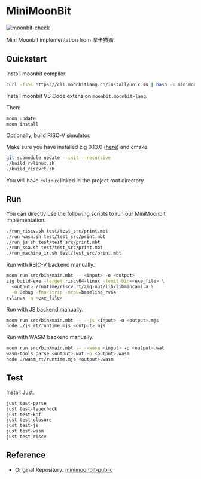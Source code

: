 # MiniMoonBit

[![moonbit-check](https://github.com/yjl9903/minimoonbit-moca/actions/workflows/moonbit.yml/badge.svg)](https://github.com/yjl9903/minimoonbit-moca/actions/workflows/moonbit.yml)

Mini Moonbit implementation from 摩卡猫猫.

## Quickstart

Install moonbit compiler.

```bash
curl -fsSL https://cli.moonbitlang.cn/install/unix.sh | bash -s minimoonbit
```

Install moonbit VS Code extension `moonbit.moonbit-lang`.

Then:

```bash
moon update
moon install
```

Optionally, build RISC-V simulator.

Make sure you have installed zig 0.13.0 ([here](https://github.com/ziglang/zig/wiki/Install-Zig-from-a-Package-Manager)) and cmake.

```bash
git submodule update --init --recursive
./build_rvlinux.sh
./build_riscvrt.sh
```

You will have `rvlinux` linked in the project root directory.

## Run

You can directly use the following scripts to run our MiniMoonbit implementation.

```bash
./run_riscv.sh test/test_src/print.mbt
./run_wasm.sh test/test_src/print.mbt
./run_js.sh test/test_src/print.mbt
./run_ssa.sh test/test_src/print.mbt
./run_machine_ir.sh test/test_src/print.mbt
```

Run with RSIC-V backend manually.

```bash
moon run src/bin/main.mbt -- <input> -o <output>
zig build-exe -target riscv64-linux -femit-bin=<exe_file> \
  <output> /runtime/riscv_rt/zig-out/lib/libmincaml.a \
  -O Debug -fno-strip -mcpu=baseline_rv64
rvlinux -n <exe_file>
```

Run with JS backend manually.

```bash
moon run src/bin/main.mbt -- --js <input> -o <output>.mjs
node ./js_rt/runtime.mjs <output>.mjs
```

Run with WASM backend manually.

```bash
moon run src/bin/main.mbt -- --wasm <input> -o <output>.wat
wasm-tools parse <output>.wat -o <output>.wasm
node ./wasm_rt/runtime.mjs <output>.wasm
```

## Test

Install [Just](https://github.com/casey/just?tab=readme-ov-file#packages).

```bash
just test-parse
just test-typecheck
just test-knf
just test-closure
just test-js
just test-wasm
just test-riscv
```

## Reference

- Original Repository: [minimoonbit-public](https://github.com/moonbitlang/minimoonbit-public/tree/main)
